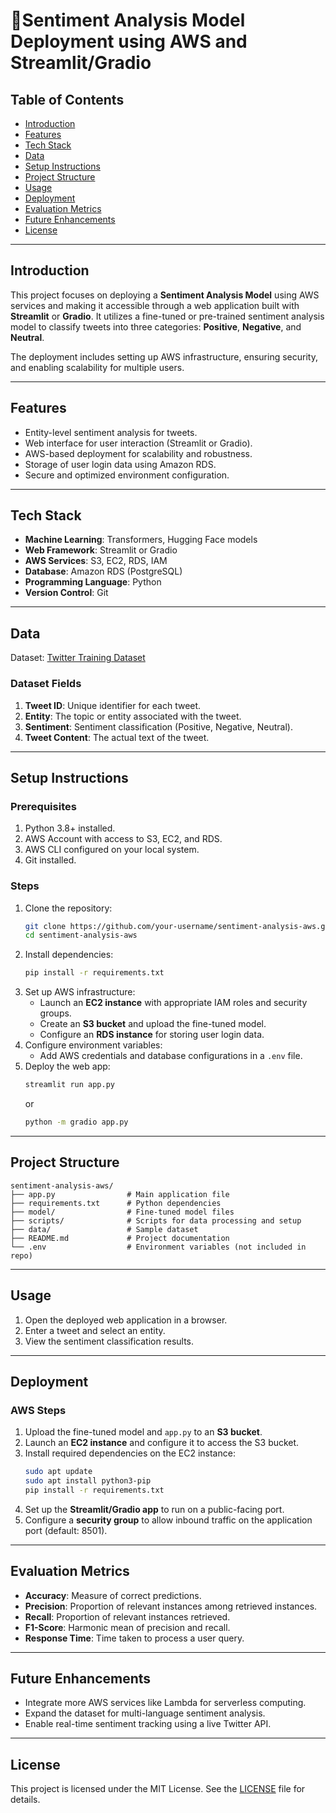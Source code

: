 # 🚀Sentiment Analysis Model Deployment using AWS and Streamlit/Gradio

## Table of Contents
- [Introduction](#introduction)
- [Features](#features)
- [Tech Stack](#tech-stack)
- [Data](#data)
- [Setup Instructions](#setup-instructions)
- [Project Structure](#project-structure)
- [Usage](#usage)
- [Deployment](#deployment)
- [Evaluation Metrics](#evaluation-metrics)
- [Future Enhancements](#future-enhancements)
- [License](#license)

---

## Introduction
This project focuses on deploying a **Sentiment Analysis Model** using AWS services and making it accessible through a web application built with **Streamlit** or **Gradio**. It utilizes a fine-tuned or pre-trained sentiment analysis model to classify tweets into three categories: **Positive**, **Negative**, and **Neutral**.

The deployment includes setting up AWS infrastructure, ensuring security, and enabling scalability for multiple users.

---

## Features
- Entity-level sentiment analysis for tweets.
- Web interface for user interaction (Streamlit or Gradio).
- AWS-based deployment for scalability and robustness.
- Storage of user login data using Amazon RDS.
- Secure and optimized environment configuration.

---

## Tech Stack
- **Machine Learning**: Transformers, Hugging Face models
- **Web Framework**: Streamlit or Gradio
- **AWS Services**: S3, EC2, RDS, IAM
- **Database**: Amazon RDS (PostgreSQL)
- **Programming Language**: Python
- **Version Control**: Git

---

## Data
Dataset: [Twitter Training Dataset](https://raw.githubusercontent.com/GuviMentor88/Training-Datasets/refs/heads/main/twitter_training.csv)

### Dataset Fields
1. **Tweet ID**: Unique identifier for each tweet.
2. **Entity**: The topic or entity associated with the tweet.
3. **Sentiment**: Sentiment classification (Positive, Negative, Neutral).
4. **Tweet Content**: The actual text of the tweet.

---

## Setup Instructions
### Prerequisites
1. Python 3.8+ installed.
2. AWS Account with access to S3, EC2, and RDS.
3. AWS CLI configured on your local system.
4. Git installed.

### Steps
1. Clone the repository:
   ```bash
   git clone https://github.com/your-username/sentiment-analysis-aws.git
   cd sentiment-analysis-aws
   ```
2. Install dependencies:
   ```bash
   pip install -r requirements.txt
   ```
3. Set up AWS infrastructure:
   - Launch an **EC2 instance** with appropriate IAM roles and security groups.
   - Create an **S3 bucket** and upload the fine-tuned model.
   - Configure an **RDS instance** for storing user login data.
4. Configure environment variables:
   - Add AWS credentials and database configurations in a `.env` file.
5. Deploy the web app:
   ```bash
   streamlit run app.py
   ```
   or
   ```bash
   python -m gradio app.py
   ```

---

## Project Structure
```
sentiment-analysis-aws/
├── app.py                # Main application file
├── requirements.txt      # Python dependencies
├── model/                # Fine-tuned model files
├── scripts/              # Scripts for data processing and setup
├── data/                 # Sample dataset
├── README.md             # Project documentation
└── .env                  # Environment variables (not included in repo)
```

---

## Usage
1. Open the deployed web application in a browser.
2. Enter a tweet and select an entity.
3. View the sentiment classification results.

---

## Deployment
### AWS Steps
1. Upload the fine-tuned model and `app.py` to an **S3 bucket**.
2. Launch an **EC2 instance** and configure it to access the S3 bucket.
3. Install required dependencies on the EC2 instance:
   ```bash
   sudo apt update
   sudo apt install python3-pip
   pip install -r requirements.txt
   ```
4. Set up the **Streamlit/Gradio app** to run on a public-facing port.
5. Configure a **security group** to allow inbound traffic on the application port (default: 8501).

---

## Evaluation Metrics
- **Accuracy**: Measure of correct predictions.
- **Precision**: Proportion of relevant instances among retrieved instances.
- **Recall**: Proportion of relevant instances retrieved.
- **F1-Score**: Harmonic mean of precision and recall.
- **Response Time**: Time taken to process a user query.

---

## Future Enhancements
- Integrate more AWS services like Lambda for serverless computing.
- Expand the dataset for multi-language sentiment analysis.
- Enable real-time sentiment tracking using a live Twitter API.

---

## License
This project is licensed under the MIT License. See the [LICENSE](LICENSE) file for details.
